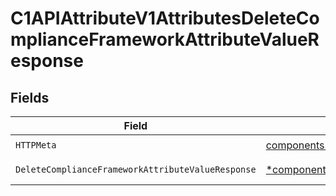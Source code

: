 # C1APIAttributeV1AttributesDeleteComplianceFrameworkAttributeValueResponse


## Fields

| Field                                                                                                                                     | Type                                                                                                                                      | Required                                                                                                                                  | Description                                                                                                                               |
| ----------------------------------------------------------------------------------------------------------------------------------------- | ----------------------------------------------------------------------------------------------------------------------------------------- | ----------------------------------------------------------------------------------------------------------------------------------------- | ----------------------------------------------------------------------------------------------------------------------------------------- |
| `HTTPMeta`                                                                                                                                | [components.HTTPMetadata](../../models/components/httpmetadata.md)                                                                        | :heavy_check_mark:                                                                                                                        | N/A                                                                                                                                       |
| `DeleteComplianceFrameworkAttributeValueResponse`                                                                                         | [*components.DeleteComplianceFrameworkAttributeValueResponse](../../models/components/deletecomplianceframeworkattributevalueresponse.md) | :heavy_minus_sign:                                                                                                                        | Successful response                                                                                                                       |